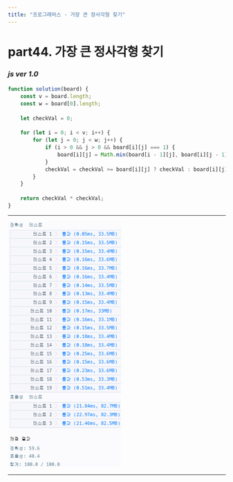 ```yaml
---
title: "프로그래머스 - 가장 큰 정사각형 찾기"
---
```


# __part44. 가장 큰 정사각형 찾기__

### _js ver 1.0_
```js 
function solution(board) {
    const v = board.length;
    const w = board[0].length;

    let checkVal = 0;

    for (let i = 0; i < v; i++) {
        for (let j = 0; j < w; j++) {
            if (i > 0 && j > 0 && board[i][j] === 1) {
                board[i][j] = Math.min(board[i - 1][j], board[i][j - 1], board[i - 1][j - 1]) + 1;
            }
            checkVal = checkVal >= board[i][j] ? checkVal : board[i][j];
        }
    }

    return checkVal * checkVal;
}
```
<hr/>

![실행결과_js ver 1.0](/assets/img/2024-05-15-prog44.png)

<hr/>